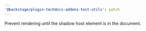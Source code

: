 ```yaml
---
'@backstage/plugin-techdocs-addons-test-utils': patch
---
```


Prevent rendering until the shadow host element is in the document.
